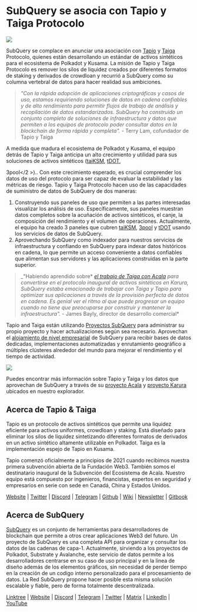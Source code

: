 # SubQuery se asocia con Tapio y Taiga Protocolo

![](https://miro.medium.com/max/1400/0*Gll90VO7CJRbU-N1)

SubQuery se complace en anunciar una asociación con [Tapio](https://tapioprotocol.io/) y [Taiga](https://taigaprotocol.io/) Protocolo, quienes están desarrollando un estándar de activos sintéticos para el ecosistema de Polkadot y Kusama. La misión de Tapio y Taiga Protocolo es remover los silos de liquidez creados por diferentes formatos de staking y derivados de crowdloan y recurrió a SubQuery como su columna vertebral de datos para hacer realidad sus ambiciones.

> _"Con la rápida adopción de aplicaciones criptográficas y casos de uso, estamos requiriendo soluciones de datos en cadena confiables y de alto rendimiento para permitir flujos de trabajo de análisis y recopilación de datos estandarizados. SubQuery ha construido un conjunto completo de soluciones de infraestructura y datos que permiten a los equipos de protocolo poder consultar datos en la blockchain de forma rápida y completa"._ - Terry Lam, cofundador de Tapio y Taiga

A medida que madura el ecosistema de Polkadot y Kusama, el equipo detrás de Tapio y Taiga anticipa un alto crecimiento y utilidad para sus soluciones de activos sintéticos ([taiKSM](https://medium.com/taiga-protocol/taiksm-triple-threat-c4ca0827f66d), [tDOT](https://twitter.com/TapioProtocol/status/1526569317625921536),

3pool</2 >).. Con este crecimiento esperado, es crucial comprender los datos de uso del protocolo para ser capaz de evaluar la estabilidad y las métricas de riesgo. Tapio y Taiga Protocolo hacen uso de las capacidades de suministro de datos de SubQuery de dos maneras:</p> 

1.  Construyendo sus paneles de uso que permiten a las partes interesadas visualizar los análisis de uso. Específicamente, sus paneles muestran datos completos sobre la acuñación de activos sintéticos, el canje, la composición del rendimiento y el volumen de operaciones. Actualmente, el equipo ha creado 3 paneles que cubren [taiKSM](https://grafana.acbtc.fi/d/y6TwA2U7k/taiga-dashboard?orgId=1), [3pool](https://grafana.acbtc.fi/d/y6TwA2U7k/taiga-dashboard?orgId=1) y [tDOT](https://grafana.acbtc.fi/d/4dk8Geunk/tapio-dashboard?orgId=1) usando los servicios de datos de SubQuery.
2.  Aprovechando SubQuery como indexador para nuestros servicios de infraestructura y confiando en SubQuery para indexar datos históricos en cadena, lo que permite un acceso conveniente a datos confiables que alimentan sus servidores y las aplicaciones construidas en la parte superior.



> _"Habiendo aprendido sobre* [*el trabajo de Taiga con Acala*](https://medium.com/taiga-protocol/introducing-taiga-bringing-efficient-liquidity-for-uniform-assets-on-kusama-d6825ad74b8) *para convertirse en el protocolo inaugural de activos sintéticos en Karura, SubQuery estaba emocionado de trabajar con Taiga y Tapio para optimizar sus aplicaciones a través de la provisión perfecta de datos en cadena. Es genial ver el ritmo al que puede progresar un equipo cuando no tiene que preocuparse por construir y mantener la infraestructura".* - James Bayly, director de desarrollo comercial\*

Tapio and Taiga están utilizando [Proyectos SubQuery](https://project.subquery.network/) para administrar su propio proyecto y hacer actualizaciones según sea necesario. Aprovechan el [alojamiento de nivel empresarial](https://blog.subquery.network/blogs/20211228-enterprise-hosted.html) de SubQuery para recibir bases de datos dedicadas, implementaciones automatizadas y enrutamiento geográfico a múltiples clústeres alrededor del mundo para mejorar el rendimiento y el tiempo de actividad.

![](https://miro.medium.com/max/1248/0*9h4mnGXGPwUITWpz)

Puedes encontrar más información sobre Tapio y Taiga y los datos que aprovechan de SubQuery a través de su [proyecto Acala](https://explorer.subquery.network/subquery/nutsfinance/stable-asset-acala) y [proyecto Karura](https://explorer.subquery.network/subquery/nutsfinance/stable-asset-karura) ubicados en nuestro explorador.



## Acerca de Tapio & Taiga

Tapio es un protocolo de activos sintéticos que permite una liquidez eficiente para activos uniformes, crowdloan y staking. Está diseñado para eliminar los silos de liquidez sintetizando diferentes formatos de derivados en un activo sintético altamente utilizable en Polkadot. Taiga es la implementación espejo de Tapio en Kusama.

Tapio comenzó oficialmente a principios de 2021 cuando recibimos nuestra primera subvención abierta de la Fundación Web3. También somos el destinatario inaugural de la Subvención del Ecosistema de Acala. Nuestro equipo está compuesto por ingenieros, financistas, expertos en seguridad y empresarios en serie con sede en Canadá, China y Estados Unidos.

[Website](https://taigaprotocol.io/) | [Twitter](https://twitter.com/TaigaProtocol) | [Discord](https://discord.gg/XRxWsbUeN2) | [Telegram](https://t.me/TaigaAnnouncements) | [Github](https://github.com/nutsfinance/stable-asset) | [Wiki](https://www.notion.so/Tapio-Taiga-Protocol-Content-Centre-7bae2597e64247cc981a5ed392c78585) | [Newsletter](https://taigaprotocol.substack.com/) | [Gitbook](https://nutsfinance.gitbook.io/tapio/)



## Acerca de SubQuery

[SubQuery](https://subquery.network) es un conjunto de herramientas para desarrolladores de blockchain que permite a otros crear aplicaciones Web3 del futuro. Un proyecto de SubQuery es una completa API para organizar y consultar los datos de las cadenas de capa-1. Actualmente, sirviendo a los proyectos de Polkadot, Substrate y Avalanche, este servicio de datos permite a los desarrolladores centrarse en su caso de uso principal y en la linea de diseño además de los elementos gráficos, sin necesidad de perder tiempo en la creación de un codigo interno personalizado para el procesamiento de datos. La Red SubQuery propone hacer posible esta misma solución escalable y fiable, pero de forma totalmente descentralizada.

​​[Linktree](https://linktr.ee/subquerynetwork) | [Website](https://subquery.network/) | [Discord](https://discord.com/invite/78zg8aBSMG) | [Telegram](https://t.me/subquerynetwork) | [Twitter](https://twitter.com/subquerynetwork) | [Matrix](https://matrix.to/#/#subquery:matrix.org) | [LinkedIn](https://www.linkedin.com/company/subquery) | [YouTube](https://www.youtube.com/channel/UCi1a6NUUjegcLHDFLr7CqLw)
